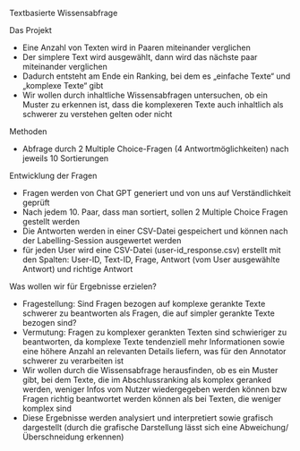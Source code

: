 Textbasierte Wissensabfrage

Das Projekt
- Eine Anzahl von Texten wird in Paaren miteinander verglichen
- Der simplere Text wird ausgewählt, dann wird das nächste paar miteinander verglichen
- Dadurch entsteht am Ende ein Ranking, bei dem es „einfache Texte“ und „komplexe Texte“ gibt
- Wir wollen durch inhaltliche Wissensabfragen untersuchen, ob ein Muster zu erkennen ist, dass die komplexeren Texte auch inhaltlich als schwerer zu verstehen gelten oder nicht

Methoden
- Abfrage durch 2 Multiple Choice-Fragen (4 Antwortmöglichkeiten) nach jeweils 10 Sortierungen

Entwicklung der Fragen
- Fragen werden von Chat GPT generiert und von uns auf Verständlichkeit geprüft
- Nach jedem 10. Paar, dass man sortiert, sollen 2 Multiple Choice Fragen gestellt werden
- Die Antworten werden in einer CSV-Datei gespeichert und können nach der Labelling-Session ausgewertet werden
- für jeden User wird eine CSV-Datei (user-id_response.csv) erstellt mit den Spalten: User-ID, Text-ID, Frage, Antwort (vom User ausgewählte Antwort) und richtige Antwort

Was wollen wir für Ergebnisse erzielen?

- Fragestellung: Sind Fragen bezogen auf komplexe gerankte Texte schwerer zu beantworten als Fragen, die auf simpler gerankte Texte bezogen sind?
- Vermutung: Fragen zu komplexer gerankten Texten sind schwieriger zu beantworten, da komplexe Texte tendenziell mehr Informationen sowie eine höhere Anzahl an relevanten Details liefern, was für den Annotator schwerer zu verarbeiten ist
- Wir wollen durch die Wissensabfrage herausfinden, ob es ein Muster gibt, bei dem Texte, die im Abschlussranking als komplex geranked werden, weniger Infos vom Nutzer wiedergegeben werden können bzw Fragen richtig beantwortet werden können als bei Texten, die weniger komplex sind
- Diese Ergebnisse werden analysiert und interpretiert sowie grafisch dargestellt (durch die grafische Darstellung lässt sich eine Abweichung/Überschneidung erkennen)
